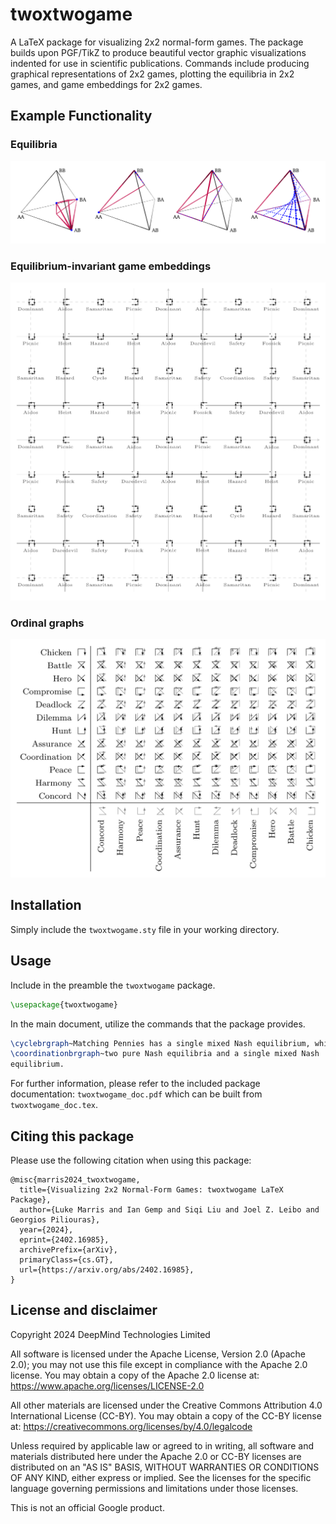 # twoxtwogame

A LaTeX package for visualizing 2x2 normal-form games. The package builds upon
PGF/TikZ to produce beautiful vector graphic visualizations indented for use in
scientific publications. Commands include producing graphical representations
of 2x2 games, plotting the equilibria in 2x2 games, and game embeddings for 2x2
games.


## Example Functionality

### Equilibria

![Examples of Equilibria in 2x2 Games](images/equilibria.png)

### Equilibrium-invariant game embeddings

![Example space of game embeddings](images/embeddings.png)

###  Ordinal graphs

![Table of ordinal game graphs](images/ordinal_graphs.png)


## Installation

Simply include the `twoxtwogame.sty` file in your working directory.


## Usage

Include in the preamble the `twoxtwogame` package.

```tex
\usepackage{twoxtwogame}
```

In the main document, utilize the commands that the package provides.

```tex
\cyclebrgraph~Matching Pennies has a single mixed Nash equilibrium, while
\coordinationbrgraph~two pure Nash equilibria and a single mixed Nash
equilibrium.
```

For further information, please refer to the included package documentation:
`twoxtwogame_doc.pdf` which can be built from `twoxtwogame_doc.tex`.


## Citing this package

Please use the following citation when using this package:
```
@misc{marris2024_twoxtwogame,
  title={Visualizing 2x2 Normal-Form Games: twoxtwogame LaTeX Package}, 
  author={Luke Marris and Ian Gemp and Siqi Liu and Joel Z. Leibo and Georgios Piliouras},
  year={2024},
  eprint={2402.16985},
  archivePrefix={arXiv},
  primaryClass={cs.GT},
  url={https://arxiv.org/abs/2402.16985},
}
```

## License and disclaimer

Copyright 2024 DeepMind Technologies Limited

All software is licensed under the Apache License, Version 2.0 (Apache 2.0);
you may not use this file except in compliance with the Apache 2.0 license.
You may obtain a copy of the Apache 2.0 license at:
https://www.apache.org/licenses/LICENSE-2.0

All other materials are licensed under the Creative Commons Attribution 4.0
International License (CC-BY). You may obtain a copy of the CC-BY license at:
https://creativecommons.org/licenses/by/4.0/legalcode

Unless required by applicable law or agreed to in writing, all software and
materials distributed here under the Apache 2.0 or CC-BY licenses are
distributed on an "AS IS" BASIS, WITHOUT WARRANTIES OR CONDITIONS OF ANY KIND,
either express or implied. See the licenses for the specific language governing
permissions and limitations under those licenses.

This is not an official Google product.

